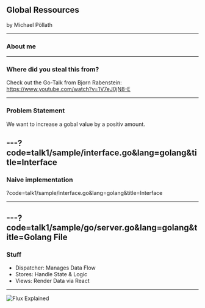 ## Global Ressources

by Michael Pöllath

---
### About me

---

### Where did you steal this from?

Check out the Go-Talk from Bjorn Rabenstein:
https://www.youtube.com/watch?v=1V7eJ0jN8-E

---
### Problem Statement

We want to increase a gobal value by a positiv amount.

---?code=talk1/sample/interface.go&lang=golang&title=Interface
---
### Naive implementation
?code=talk1/sample/interface.go&lang=golang&title=Interface

---

---?code=talk1/sample/go/server.go&lang=golang&title=Golang File
---
### Stuff

- Dispatcher: Manages Data Flow
- Stores: Handle State & Logic
- Views: Render Data via React

---

![Flux Explained](https://facebook.github.io/flux/img/flux-simple-f8-diagram-explained-1300w.png)
